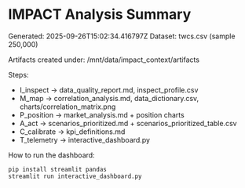 # IMPACT Analysis Summary
Generated: 2025-09-26T15:02:34.416797Z
Dataset: twcs.csv (sample 250,000)

Artifacts created under: /mnt/data/impact_context/artifacts

Steps:
- I_inspect → data_quality_report.md, inspect_profile.csv
- M_map → correlation_analysis.md, data_dictionary.csv, charts/correlation_matrix.png
- P_position → market_analysis.md + position charts
- A_act → scenarios_prioritized.md + scenarios_prioritized_table.csv
- C_calibrate → kpi_definitions.md
- T_telemetry → interactive_dashboard.py

How to run the dashboard:
```
pip install streamlit pandas
streamlit run interactive_dashboard.py
```
